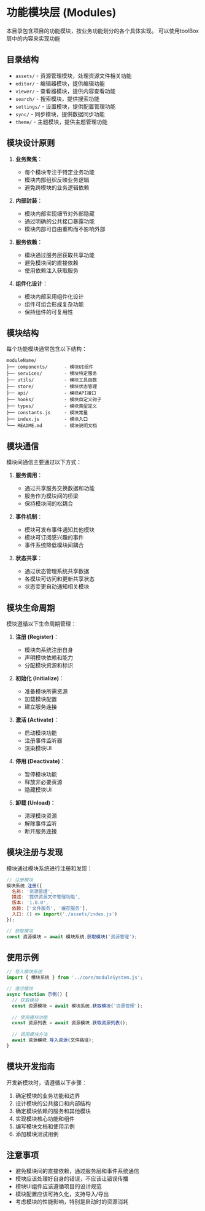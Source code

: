 # 功能模块层 (Modules)

本目录包含项目的功能模块，按业务功能划分的各个具体实现。
可以使用toolBox层中的内容来实现功能

## 目录结构

- `assets/` - 资源管理模块，处理资源文件相关功能
- `editor/` - 编辑器模块，提供编辑功能
- `viewer/` - 查看器模块，提供内容查看功能
- `search/` - 搜索模块，提供搜索功能
- `settings/` - 设置模块，提供配置管理功能
- `sync/` - 同步模块，提供数据同步功能
- `theme/` - 主题模块，提供主题管理功能

## 模块设计原则

1. **业务聚焦**：
   - 每个模块专注于特定业务功能
   - 模块内部组织反映业务逻辑
   - 避免跨模块的业务逻辑依赖

2. **内部封装**：
   - 模块内部实现细节对外部隐藏
   - 通过明确的公共接口暴露功能
   - 模块内部可自由重构而不影响外部

3. **服务依赖**：
   - 模块通过服务层获取共享功能
   - 避免模块间的直接依赖
   - 使用依赖注入获取服务

4. **组件化设计**：
   - 模块内部采用组件化设计
   - 组件可组合形成复杂功能
   - 保持组件的可复用性

## 模块结构

每个功能模块通常包含以下结构：

```
moduleName/
├── components/      - 模块UI组件
├── services/        - 模块特定服务
├── utils/           - 模块工具函数
├── store/           - 模块状态管理
├── api/             - 模块API接口
├── hooks/           - 模块自定义钩子
├── types/           - 模块类型定义
├── constants.js     - 模块常量
├── index.js         - 模块入口
└── README.md        - 模块说明文档
```

## 模块通信

模块间通信主要通过以下方式：

1. **服务调用**：
   - 通过共享服务交换数据和功能
   - 服务作为模块间的桥梁
   - 保持模块间的松耦合

2. **事件机制**：
   - 模块可发布事件通知其他模块
   - 模块可订阅感兴趣的事件
   - 事件系统降低模块间耦合

3. **状态共享**：
   - 通过状态管理系统共享数据
   - 各模块可访问和更新共享状态
   - 状态变更自动通知相关模块

## 模块生命周期

模块遵循以下生命周期管理：

1. **注册 (Register)**：
   - 模块向系统注册自身
   - 声明模块依赖和能力
   - 分配模块资源和标识

2. **初始化 (Initialize)**：
   - 准备模块所需资源
   - 加载模块配置
   - 建立服务连接

3. **激活 (Activate)**：
   - 启动模块功能
   - 注册事件监听器
   - 渲染模块UI

4. **停用 (Deactivate)**：
   - 暂停模块功能
   - 释放非必要资源
   - 隐藏模块UI

5. **卸载 (Unload)**：
   - 清理模块资源
   - 解除事件监听
   - 断开服务连接

## 模块注册与发现

模块通过模块系统进行注册和发现：

```js
// 注册模块
模块系统.注册({
  名称: '资源管理',
  描述: '提供资源文件管理功能',
  版本: '1.0.0',
  依赖: ['文件服务', '缓存服务'],
  入口: () => import('./assets/index.js')
});

// 获取模块
const 资源模块 = await 模块系统.获取模块('资源管理');
```

## 使用示例

```js
// 导入模块系统
import { 模块系统 } from '../core/moduleSystem.js';

// 激活模块
async function 示例() {
  // 获取模块
  const 资源模块 = await 模块系统.获取模块('资源管理');
  
  // 使用模块功能
  const 资源列表 = await 资源模块.获取资源列表();
  
  // 调用模块方法
  await 资源模块.导入资源(文件路径);
}
```

## 模块开发指南

开发新模块时，请遵循以下步骤：

1. 确定模块的业务功能和边界
2. 设计模块的公共接口和内部结构
3. 确定模块依赖的服务和其他模块
4. 实现模块核心功能和组件
5. 编写模块文档和使用示例
6. 添加模块测试用例

## 注意事项

- 避免模块间的直接依赖，通过服务层和事件系统通信
- 模块应该处理好自身的错误，不应该让错误传播
- 模块UI组件应该遵循项目的设计规范
- 模块配置应该可持久化，支持导入/导出
- 考虑模块的性能影响，特别是启动时的资源消耗 